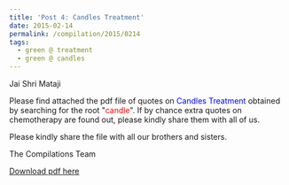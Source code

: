 ```yaml
---
title: 'Post 4: Candles Treatment'
date: 2015-02-14
permalink: /compilation/2015/0214
tags:
  - green @ treatment
  - green @ candles
---
```

Jai Shri Mataji

Please find attached the pdf file of quotes on <font color="blue">Candles Treatment</font> obtained by searching for the root "<font color="red">candle</font>". If by chance extra quotes on chemotherapy are found out, please kindly share them with all of us.  

Please kindly share the file with all our brothers and sisters.  

The Compilations Team

[Download pdf here](http://seven-teams.github.io/files/Candles_Treatment.pdf)